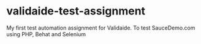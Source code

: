 # validaide-test-assignment
My first test automation assignment for Validaide. To test SauceDemo.com using PHP, Behat and Selenium
